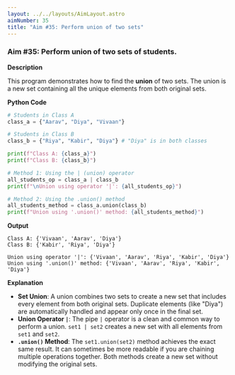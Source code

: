 ```yaml
---
layout: ../../layouts/AimLayout.astro
aimNumber: 35
title: "Aim #35: Perform union of two sets"
---
```


### Aim #35: Perform union of two sets of students.

**Description**

This program demonstrates how to find the **union** of two sets. The union is a new set containing all the unique elements from both original sets.

**Python Code**

```python
# Students in Class A
class_a = {"Aarav", "Diya", "Vivaan"}

# Students in Class B
class_b = {"Riya", "Kabir", "Diya"} # "Diya" is in both classes

print(f"Class A: {class_a}")
print(f"Class B: {class_b}")

# Method 1: Using the | (union) operator
all_students_op = class_a | class_b
print(f"\nUnion using operator '|': {all_students_op}")

# Method 2: Using the .union() method
all_students_method = class_a.union(class_b)
print(f"Union using '.union()' method: {all_students_method}")
```

**Output**

```text
Class A: {'Vivaan', 'Aarav', 'Diya'}
Class B: {'Kabir', 'Riya', 'Diya'}

Union using operator '|': {'Vivaan', 'Aarav', 'Riya', 'Kabir', 'Diya'}
Union using '.union()' method: {'Vivaan', 'Aarav', 'Riya', 'Kabir', 'Diya'}
```

**Explanation**

- **Set Union**: A union combines two sets to create a new set that includes every element from both original sets. Duplicate elements (like "Diya") are automatically handled and appear only once in the final set.
- **Union Operator `|`**: The pipe `|` operator is a clean and common way to perform a union. `set1 | set2` creates a new set with all elements from `set1` and `set2`.
- **`.union()` Method**: The `set1.union(set2)` method achieves the exact same result. It can sometimes be more readable if you are chaining multiple operations together. Both methods create a new set without modifying the original sets.
